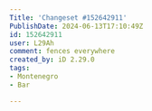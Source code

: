```yaml
---
Title: 'Changeset #152642911'
PublishDate: 2024-06-13T17:10:49Z
id: 152642911
user: L29Ah
comment: fences everywhere
created_by: iD 2.29.0
tags:
- Montenegro
- Bar

---
```

